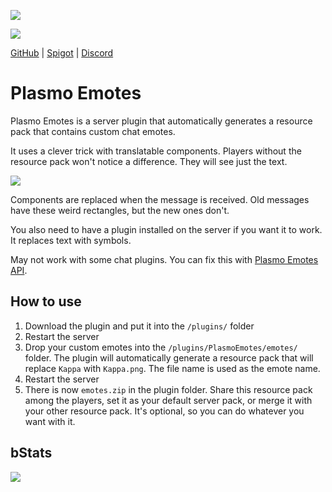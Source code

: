 [![](http://img.shields.io/discord/833693644501286993?label=Discord&style=flat&logo=discord)](https://discord.gg/uueEqzwCJJ)

![](https://i.imgur.com/yRmcrIH.png)

<div>
  <div>
    <a href="https://github.com/plasmoapp/plasmo-emotes/">GitHub</a>
    <span> | </span>
    <a href="https://www.spigotmc.org/resources/plasmo-emotes.100598/">Spigot</a>
    <span> | </span>
    <a href="https://discord.com/invite/uueEqzwCJJ">Discord</a>
  </div>
</div>

# Plasmo Emotes

Plasmo Emotes is a server plugin that automatically generates a resource pack that contains custom chat emotes.

It uses a clever trick with translatable components. Players without the resource pack won't notice a difference. They will see just the text. 

![](https://i.imgur.com/f9o5fFz.gif)

Components are replaced when the message is received. Old messages have these weird rectangles, but the new ones don't.

You also need to have a plugin installed on the server if you want it to work. It replaces text with symbols.

May not work with some chat plugins. You can fix this with [Plasmo Emotes API](https://github.com/plasmoapp/plasmo-emotes/blob/main/API.md).

## How to use

1. Download the plugin and put it into the `/plugins/` folder
2. Restart the server
3. Drop your custom emotes into the `/plugins/PlasmoEmotes/emotes/` folder. The plugin will automatically generate a resource pack that will replace `Kappa` with `Kappa.png`. The file name is used as the emote name.
4. Restart the server
5. There is now `emotes.zip` in the plugin folder. Share this resource pack among the players, set it as your default server pack, or merge it with your other resource pack. It's optional, so you can do whatever you want with it. 

## bStats

[![](https://bstats.org/signatures/bukkit/plasmo%20emotes.svg)](https://bstats.org/plugin/bukkit/Plasmo%20Emotes/14583)
